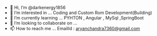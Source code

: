 - 👋 Hi, I’m @darkenergy1856
- 👀 I’m interested in ... Coding and Custom Rom Development(Building)
- 🌱 I’m currently learning ... PYHTON , Angular , MySql ,SpringBoot
- 💞️ I’m looking to collaborate on ... 
- 📫 How to reach me ... EmailId : aryanchandra7360@gmail.com

<!---
darkenergy1856/darkenergy1856 is a ✨ special ✨ repository because its `README.md` (this file) appears on your GitHub profile.
You can click the Preview link to take a look at your changes.
--->
